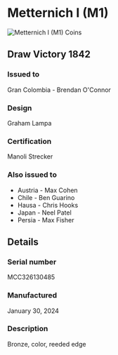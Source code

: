 
# Metternich I (M1)

![Metternich I (M1) Coins](m1-coins.jpg)

## Draw Victory 1842

### Issued to

Gran Colombia - Brendan O'Connor

### Design

Graham Lampa

### Certification

Manoli Strecker

### Also issued to

* Austria - Max Cohen
* Chile - Ben Guarino
* Hausa - Chris Hooks
* Japan - Neel Patel
* Persia - Max Fisher

## Details

### Serial number

MCC326130485

### Manufactured
January 30, 2024

### Description

Bronze, color, reeded edge
